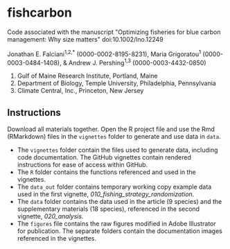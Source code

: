 # fishcarbon
Code associated with the manuscript "Optimizing fisheries for blue carbon management: Why size matters"
doi:10.1002/lno.12249

Jonathan E. Falciani<sup>1,2,*</sup> (0000-0002-8195-8231), Maria Grigoratou<sup>1</sup> (0000-0003-0484-1408), & Andrew J. Pershing<sup>1,3</sup> (0000-0003-4432-0850)

1. Gulf of Maine Research Institute, Portland, Maine
2. Department of Biology, Temple University, Philadelphia, Pennsylvania
3. Climate Central, Inc., Princeton, New Jersey

## Instructions

Download all materials together. Open the R project file and use the Rmd (RMarkdown) files in the `vignettes` folder to generate and use data in `data`.

+ The `vignettes` folder contain the files used to generate data, including code documentation. The GitHub vignettes contain rendered instructions for ease of access within GitHub.
+ The `R` folder contains the functions referenced and used in the vignettes.
+ The `data_out` folder contains temporary working copy example data used in the first vignette, *010_fishing_strategy_randomization*.
+ The `data` folder contains the data used in the article (9 species) and the supplementary materials (18 species), referenced in the second vignette, *020_analysis*.
+ The `figures` file contains the raw figures modified in Adobe Illustrator for publication. The separate folders contain the documentation images referenced in the vignettes.
